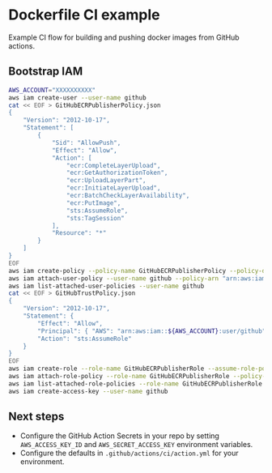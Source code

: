 # Dockerfile CI example

Example CI flow for building and pushing docker images from GitHub actions.

## Bootstrap IAM

```sh
AWS_ACCOUNT="XXXXXXXXXX"
aws iam create-user --user-name github
cat << EOF > GitHubECRPublisherPolicy.json
{
    "Version": "2012-10-17",
    "Statement": [
        {
            "Sid": "AllowPush",
            "Effect": "Allow",
            "Action": [
                "ecr:CompleteLayerUpload",
                "ecr:GetAuthorizationToken",
                "ecr:UploadLayerPart",
                "ecr:InitiateLayerUpload",
                "ecr:BatchCheckLayerAvailability",
                "ecr:PutImage",
                "sts:AssumeRole",
                "sts:TagSession"
            ],
            "Resource": "*"
        }
    ]
}
EOF
aws iam create-policy --policy-name GitHubECRPublisherPolicy --policy-document file://GitHubECRPublisherPolicy.json
aws iam attach-user-policy --user-name github --policy-arn "arn:aws:iam::${AWS_ACCOUNT}:policy/GitHubECRPublisherPolicy"
aws iam list-attached-user-policies --user-name github
cat << EOF > GitHubTrustPolicy.json
{
    "Version": "2012-10-17",
    "Statement": {
        "Effect": "Allow",
        "Principal": { "AWS": "arn:aws:iam::${AWS_ACCOUNT}:user/github" },
        "Action": "sts:AssumeRole"
    }
}
EOF
aws iam create-role --role-name GitHubECRPublisherRole --assume-role-policy-document file://GitHubTrustPolicy.json
aws iam attach-role-policy --role-name GitHubECRPublisherRole --policy-arn "arn:aws:iam::${AWS_ACCOUNT}:policy/GitHubECRPublisherPolicy"
aws iam list-attached-role-policies --role-name GitHubECRPublisherRole
aws iam create-access-key --user-name github
```

## Next steps

- Configure the GitHub Action Secrets in your repo by setting `AWS_ACCESS_KEY_ID` and `AWS_SECRET_ACCESS_KEY` environment variables.
- Configure the defaults in `.github/actions/ci/action.yml` for your environment.
